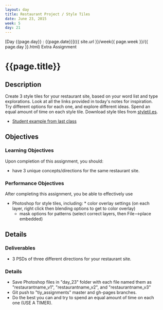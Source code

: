 ```yaml
---
layout: day
title: Restaurant Project / Style Tiles
date: June 23, 2015
week: 5
day: 21
---
```

[Day {{page.day}} : {{page.date}}]({{ site.url }}/week{{ page.week }}/{{ page.day }}.html) Extra Assignment

# {{page.title}}


## Description

Create 3 style tiles for your restaurant site, based on your word list and type explorations. Look at all the links provided in today's notes for inspiration.
Try different options for each one, and explore different ideas. Spend an equal amount of time on each style tile. Download style tiles from [styletil.es](http://styletil.es/).

* [Student example from last class](https://github.com/michellechild/trader_joes/tree/master/styletiles)


## Objectives

### Learning Objectives

Upon completion of this assignment, you should:

* have 3 unique concepts/directions for the same restaurant site.


### Performance Objectives

After completing this assignment, you be able to effectively use

* Photoshop for style tiles, including: 	* color overlay settings (on each layer, right click then blending options to get to color overlay)
	* mask options for patterns (select correct layers, then File-->place embedded)

## Details

### Deliverables
* 3 PSDs of three different directions for your restaurant site.


### Details
* Save Photoshop files in "day_23" folder with each file named them as "restaurantname_v1", "restaurantname_v2", and "restaurantname_v3"
* Git push to "tiy_assignments" master and gh-pages branches.
* Do the best you can and try to spend an equal amount of time on each one (USE A TIMER).


